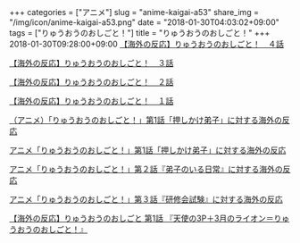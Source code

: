 +++
categories = ["アニメ"]
slug = "anime-kaigai-a53"
share_img = "/img/icon/anime-kaigai-a53.png"
date = "2018-01-30T04:03:02+09:00"
tags = ["りゅうおうのおしごと！"]
title = "りゅうおうのおしごと！"
+++
<span class="update-time">2018-01-30T09:28:00+09:00</span> <a href="http://animekaigai.blogspot.com/2018/01/ryuounooshigoto-4.html" rel="nofollow" target="_blank" title="【海外の反応】りゅうおうのおしごと！　４話">【海外の反応】りゅうおうのおしごと！　４話</a>



<a href="http://animekaigai.blogspot.com/2018/01/ryuuou-3.html" rel="nofollow" target="_blank" title="【海外の反応】りゅうおうのおしごと！　３話">【海外の反応】りゅうおうのおしごと！　３話</a>

<a href="http://animekaigai.blogspot.com/2018/01/ryuuounooshigoto-2.html" rel="nofollow" target="_blank" title="【海外の反応】りゅうおうのおしごと！　２話">【海外の反応】りゅうおうのおしごと！　２話</a>

<a href="http://animekaigai.blogspot.com/2018/01/ryuuounooshigoto1.html" rel="nofollow" target="_blank" title="【海外の反応】りゅうおうのおしごと！　１話">【海外の反応】りゅうおうのおしごと！　１話</a>

<a href="http://kagerou001.blog.jp/archives/6206792.html" rel="nofollow" target="_blank" title="（アニメ）「りゅうおうのおしごと！」第1話「押しかけ弟子」に対する海外の反応">（アニメ）「りゅうおうのおしごと！」第1話「押しかけ弟子」に対する海外の反応</a>

<a href="http://kagerou001.blog.jp/archives/6206792.html" rel="nofollow" target="_blank" title="アニメ「りゅうおうのおしごと！」第1話「押しかけ弟子」に対する海外の反応">アニメ「りゅうおうのおしごと！」第1話「押しかけ弟子」に対する海外の反応</a>

<a href="http://kagerou001.blog.jp/archives/6374675.html" rel="nofollow" target="_blank" title="アニメ「りゅうおうのおしごと！」第２話『弟子のいる日常』に対する海外の反応">アニメ「りゅうおうのおしごと！」第２話『弟子のいる日常』に対する海外の反応</a>

<a href="http://kagerou001.blog.jp/archives/6567293.html" rel="nofollow" target="_blank" title="アニメ「りゅうおうのおしごと！」第３話『研修会試験』に対する海外の反応">アニメ「りゅうおうのおしごと！」第３話『研修会試験』に対する海外の反応</a>

<a href="https://dsara.blog.fc2.com/blog-entry-2917.html" rel="nofollow" target="_blank" title="【海外の反応】りゅうおうのおしごと 第1話 『天使の3P＋3月のライオン＝りゅうおうのおしごと！』">【海外の反応】りゅうおうのおしごと 第1話 『天使の3P＋3月のライオン＝りゅうおうのおしごと！』</a>
